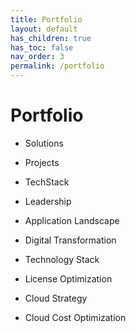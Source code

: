 ```yaml
---
title: Portfolio
layout: default
has_children: true
has_toc: false
nav_order: 3
permalink: /portfolio
---
```



# Portfolio

- Solutions
- Projects
- TechStack
- Leadership


- Application Landscape
- Digital Transformation
- Technology Stack
- License Optimization
- Cloud Strategy
- Cloud Cost Optimization

